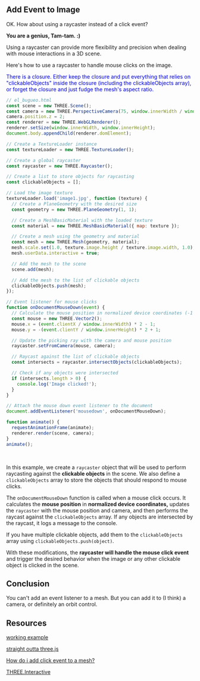 ## Add Event to Image

OK.  How about using a raycaster instead of a click event?

**You are a genius, Tam-tam. :)**

Using a raycaster can provide more flexibility and precision when dealing with mouse interactions in a 3D scene.

Here's how to use a raycaster to handle mouse clicks on the image.

<span style="color:#0000dd;">There is a closure.  Either keep the closure and put everything that relies on "clickableObjects" inside the closure (including the clickableObjects array), or forget the closure and just fudge the mesh's aspect ratio.</span>

```js
// el_bugueo.html
const scene = new THREE.Scene();
const camera = new THREE.PerspectiveCamera(75, window.innerWidth / window.innerHeight, 0.1, 1000);
camera.position.z = 2;
const renderer = new THREE.WebGLRenderer();
renderer.setSize(window.innerWidth, window.innerHeight);
document.body.appendChild(renderer.domElement);

// Create a TextureLoader instance
const textureLoader = new THREE.TextureLoader();

// Create a global raycaster
const raycaster = new THREE.Raycaster();

// Create a list to store objects for raycasting
const clickableObjects = [];

// Load the image texture
textureLoader.load('image1.jpg', function (texture) {
  // Create a PlaneGeometry with the desired size
  const geometry = new THREE.PlaneGeometry(1, 1);

  // Create a MeshBasicMaterial with the loaded texture
  const material = new THREE.MeshBasicMaterial({ map: texture });

  // Create a mesh using the geometry and material
  const mesh = new THREE.Mesh(geometry, material);
  mesh.scale.set(1.0, texture.image.height / texture.image.width, 1.0);
  mesh.userData.interactive = true;

  // Add the mesh to the scene
  scene.add(mesh);

  // Add the mesh to the list of clickable objects
  clickableObjects.push(mesh);
});

// Event listener for mouse clicks
function onDocumentMouseDown(event) {
  // Calculate the mouse position in normalized device coordinates (-1 to +1)
  const mouse = new THREE.Vector2();
  mouse.x = (event.clientX / window.innerWidth) * 2 - 1;
  mouse.y = -(event.clientY / window.innerHeight) * 2 + 1;

  // Update the picking ray with the camera and mouse position
  raycaster.setFromCamera(mouse, camera);

  // Raycast against the list of clickable objects
  const intersects = raycaster.intersectObjects(clickableObjects);

  // Check if any objects were intersected
  if (intersects.length > 0) {
    console.log('Image clicked!');
  }
}

// Attach the mouse down event listener to the document
document.addEventListener('mousedown', onDocumentMouseDown);

function animate() {
  requestAnimationFrame(animate);
  renderer.render(scene, camera);
}
animate();
```

<br>

In this example, we create a `raycaster` object that will be used to perform raycasting against the **clickable objects** in the scene. We also define a `clickableObjects` array to store the objects that should respond to mouse clicks.

The `onDocumentMouseDown` function is called when a mouse click occurs. It calculates the **mouse position** in **normalized device coordinates,** updates the `raycaster` with the mouse position and camera, and then performs the raycast against the `clickableObjects` array. If any objects are intersected by the raycast, it logs a message to the console.

If you have multiple clickable objects, add them to the `clickableObjects` array using `clickableObjects.push(object)`.

With these modifications, the **raycaster will handle the mouse click event** and trigger the desired behavior when the image or any other clickable object is clicked in the scene.

## Conclusion

You can't add an event listener to a mesh.  But you can add it to (I think) a camera, or definitely an orbit control.

## Resources

[working example](https://codesandbox.io/s/basic-threejs-example-with-re-use-dsrvn)

[straight outta three.js](https://threejs.org/docs/index.html?q=ray#api/en/core/Raycaster)

[How do i add click event to a mesh?](https://discourse.threejs.org/t/how-do-i-add-click-event-to-a-mesh/43837/2)

[THREE.Interactive](https://github.com/markuslerner/THREE.Interactive)

<br>
